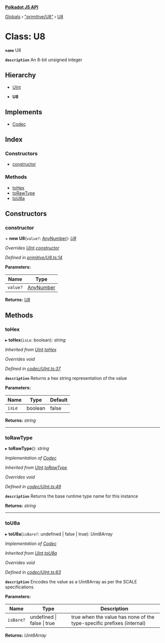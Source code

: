**[Polkadot JS API](../README.md)**

[Globals](../globals.md) › ["primitive/U8"](../modules/_primitive_u8_.md) › [U8](_primitive_u8_.u8.md)

# Class: U8

**`name`** U8

**`description`** 
An 8-bit unsigned integer

## Hierarchy

  * [UInt](_codec_uint_.uint.md)

  * **U8**

## Implements

* [Codec](../interfaces/_types_.codec.md)

## Index

### Constructors

* [constructor](_primitive_u8_.u8.md#constructor)

### Methods

* [toHex](_primitive_u8_.u8.md#tohex)
* [toRawType](_primitive_u8_.u8.md#torawtype)
* [toU8a](_primitive_u8_.u8.md#tou8a)

## Constructors

###  constructor

\+ **new U8**(`value?`: [AnyNumber](../modules/_types_.md#anynumber)): *[U8](_primitive_u8_.u8.md)*

*Overrides [UInt](_codec_uint_.uint.md).[constructor](_codec_uint_.uint.md#constructor)*

*Defined in [primitive/U8.ts:14](https://github.com/polkadot-js/api/blob/aebe56f/packages/types/src/primitive/U8.ts#L14)*

**Parameters:**

Name | Type |
------ | ------ |
`value?` | [AnyNumber](../modules/_types_.md#anynumber) |

**Returns:** *[U8](_primitive_u8_.u8.md)*

## Methods

###  toHex

▸ **toHex**(`isLe`: boolean): *string*

*Inherited from [UInt](_codec_uint_.uint.md).[toHex](_codec_uint_.uint.md#tohex)*

*Overrides void*

*Defined in [codec/UInt.ts:37](https://github.com/polkadot-js/api/blob/aebe56f/packages/types/src/codec/UInt.ts#L37)*

**`description`** Returns a hex string representation of the value

**Parameters:**

Name | Type | Default |
------ | ------ | ------ |
`isLe` | boolean | false |

**Returns:** *string*

___

###  toRawType

▸ **toRawType**(): *string*

*Implementation of [Codec](../interfaces/_types_.codec.md)*

*Inherited from [UInt](_codec_uint_.uint.md).[toRawType](_codec_uint_.uint.md#torawtype)*

*Overrides void*

*Defined in [codec/UInt.ts:49](https://github.com/polkadot-js/api/blob/aebe56f/packages/types/src/codec/UInt.ts#L49)*

**`description`** Returns the base runtime type name for this instance

**Returns:** *string*

___

###  toU8a

▸ **toU8a**(`isBare?`: undefined | false | true): *Uint8Array*

*Implementation of [Codec](../interfaces/_types_.codec.md)*

*Inherited from [UInt](_codec_uint_.uint.md).[toU8a](_codec_uint_.uint.md#tou8a)*

*Overrides void*

*Defined in [codec/UInt.ts:63](https://github.com/polkadot-js/api/blob/aebe56f/packages/types/src/codec/UInt.ts#L63)*

**`description`** Encodes the value as a Uint8Array as per the SCALE specifications

**Parameters:**

Name | Type | Description |
------ | ------ | ------ |
`isBare?` | undefined \| false \| true | true when the value has none of the type-specific prefixes (internal)  |

**Returns:** *Uint8Array*